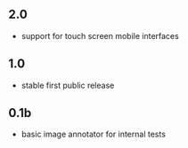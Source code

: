 ## 2.0
 * support for touch screen mobile interfaces

## 1.0
 * stable first public release
## 0.1b
 * basic image annotator for internal tests
